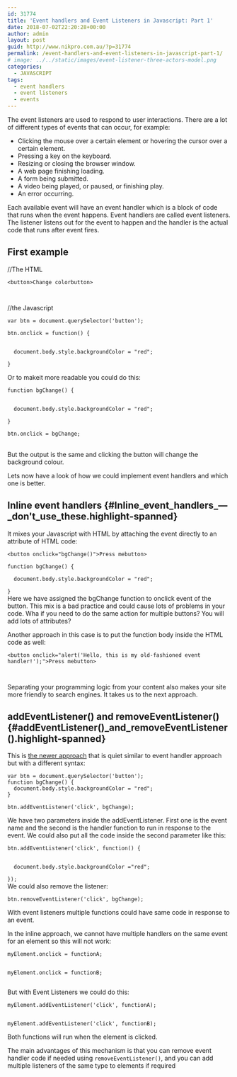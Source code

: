 ```yaml
---
id: 31774
title: 'Event handlers and Event Listeners in Javascript: Part 1'
date: 2018-07-02T22:20:28+00:00
author: admin
layout: post
guid: http://www.nikpro.com.au/?p=31774
permalink: /event-handlers-and-event-listeners-in-javascript-part-1/
# image: ../../static/images/event-listener-three-actors-model.png
categories:
  - JAVASCRIPT
tags:
  - event handlers
  - event listeners
  - events
---
```

The event listeners are used to respond to user interactions. There are a lot of different types of events that can occur, for example:

  * Clicking the mouse over a certain element or hovering the cursor over a certain element.
  * Pressing a key on the keyboard.
  * Resizing or closing the browser window.
  * A web page finishing loading.
  * A form being submitted.
  * A video being played, or paused, or finishing play.
  * An error occurring.

Each available event will have an event handler which is a block of code that runs when the event happens. Event handlers are called event listeners. The listener listens out for the event to happen and the handler is the actual code that runs after event fires. 

## First example

//The HTML

<p class="brush: html line-numbers  language-html">
  <code class=" language-html"><span class="token tag"><span class="token punctuation"><</span>button<span class="token punctuation">></span></span>Change color<span class="token tag"><span class="token punctuation"></</span>button<span class="token punctuation">></p>
<p></span></span></code>//the Javascript
</p>

<pre class="brush: js line-numbers  language-js"><code class=" language-js"><span class="token keyword">var</span> btn <span class="token operator">=</span> document<span class="token punctuation">.</span><span class="token function">querySelector</span><span class="token punctuation">(</span><span class="token string">'button'</span><span class="token punctuation">)</span><span class="token punctuation">;</span></code></pre>

<p class="brush: js line-numbers  language-js">
  <code class=" language-js">btn<span class="token punctuation">.</span>onclick <span class="token operator">=</span> <span class="token keyword">function</span><span class="token punctuation">(</span><span class="token punctuation">)</span> <span class="token punctuation">{</span><br />
</code>
</p>

<p class="brush: js line-numbers  language-js">
  <code class=" language-js">  document<span class="token punctuation">.</span>body<span class="token punctuation">.</span>style<span class="token punctuation">.</span>backgroundColor <span class="token operator">=</span> "red"<span class="token punctuation">;</span> </code>
</p>

<p class="brush: js line-numbers  language-js">
  <code class=" language-js"><span class="token punctuation">}</span></code>
</p>

Or to makeit more readable you could do this:

<p class="brush: js line-numbers  language-js">
  <code class=" language-js"><span class="token keyword">function</span> <span class="token function">bgChange</span><span class="token punctuation">(</span><span class="token punctuation">)</span> <span class="token punctuation">{</span><br />
</code>
</p>

<p class="brush: js line-numbers  language-js">
  <code class=" language-js">  document<span class="token punctuation">.</span>body<span class="token punctuation">.</span>style<span class="token punctuation">.</span>backgroundColor <span class="token operator">=</span> "red"<span class="token punctuation">;</span> </code>
</p>

<p class="brush: js line-numbers  language-js">
  <code class=" language-js"><span class="token punctuation">}</span> </code>
</p>

<p class="brush: js line-numbers  language-js">
  <code class=" language-js">btn<span class="token punctuation">.</span>onclick <span class="token operator">=</span> bgChange<span class="token punctuation">;<br />
</span></code><br /> But the output is the same and clicking the button will change the background colour.
</p>

Lets now have a look of how we could implement event handlers and which one is better.

## <span class="highlight-span">Inline event handlers</span> {#Inline_event_handlers_—_don't_use_these.highlight-spanned}

It mixes your Javascript with HTML by attaching the event directly to an attribute of HTML code:

<pre class="brush: html line-numbers  language-html"><code class=" language-html"><span class="token tag"><span class="token punctuation"><</span>button <span class="token attr-name">onclick</span><span class="token attr-value"><span class="token punctuation">=</span><span class="token punctuation">"</span>bgChange()<span class="token punctuation">"</span></span><span class="token punctuation">></span></span>Press me<span class="token tag"><span class="token punctuation"></</span>button<span class="token punctuation">></span></span></code></pre>

<p class="brush: js line-numbers  language-js">
  <code class=" language-js"><span class="token keyword">function</span> <span class="token function">bgChange</span><span class="token punctuation">(</span><span class="token punctuation">)</span> <span class="token punctuation">{</span></code>
</p>

<p class="brush: js line-numbers  language-js">
  <code class=" language-js">  document<span class="token punctuation">.</span>body<span class="token punctuation">.</span>style<span class="token punctuation">.</span>backgroundColor <span class="token operator">=</span> "red"<span class="token punctuation">;</span> </code>
</p>

<p class="brush: js line-numbers  language-js">
  <code class=" language-js"><span class="token punctuation">}</span></code><br /> Here we have assigned the bgChange function to onclick event of the button. This mix is a bad practice and could cause lots of problems in your code. Wha if you need to do the same action for multiple buttons? You will add lots of attributes?
</p>

Another approach in this case is to put the function body inside the HTML code as well:

<p class="brush: html line-numbers  language-html">
  <code class=" language-html"><span class="token tag"><span class="token punctuation"><</span>button <span class="token attr-name">onclick</span><span class="token attr-value"><span class="token punctuation">=</span><span class="token punctuation">"</span>alert(<span class="token punctuation">'</span>Hello, this is my old-fashioned event handler!<span class="token punctuation">'</span>);<span class="token punctuation">"</span></span><span class="token punctuation">></span></span>Press me<span class="token tag"><span class="token punctuation"></</span>button<span class="token punctuation">></p>
<p></span></span></code>
</p>

Separating your programming logic from your content also makes your site more friendly to search engines. It takes us to the next approach.

## <span class="highlight-span">addEventListener() and removeEventListener()</span> {#addEventListener()_and_removeEventListener().highlight-spanned}

This is [the newer approach](http://www.nikpro.com.au/what-is-spread-syntax-in-es6-and-how-to-use-it/) that is quiet similar to event handler approach but with a different syntax:

<pre class="brush: js line-numbers  language-js"><code class=" language-js"><span class="token keyword">var</span> btn <span class="token operator">=</span> document<span class="token punctuation">.</span><span class="token function">querySelector</span><span class="token punctuation">(</span><span class="token string">'button'</span><span class="token punctuation">)</span><span class="token punctuation">;</span>
<span class="token keyword">function</span> <span class="token function">bgChange</span><span class="token punctuation">(</span><span class="token punctuation">)</span> <span class="token punctuation">{</span>
  document<span class="token punctuation">.</span>body<span class="token punctuation">.</span>style<span class="token punctuation">.</span>backgroundColor <span class="token operator">=</span> "red"<span class="token punctuation">;</span>
<span class="token punctuation">}</span>   

btn<span class="token punctuation">.</span><span class="token function">addEventListener</span><span class="token punctuation">(</span><span class="token string">'click'</span><span class="token punctuation">,</span> bgChange<span class="token punctuation">)</span><span class="token punctuation">;</span></code></pre>

We have two parameters inside the addEventListener. First one is the event name and the second is the handler function to run in response to the event. We could also put all the code inside the second parameter like this:

<p class="brush: js line-numbers  language-js">
  <code class=" language-js">btn<span class="token punctuation">.</span><span class="token function">addEventListener</span><span class="token punctuation">(</span><span class="token string">'click'</span><span class="token punctuation">,</span> <span class="token keyword">function</span><span class="token punctuation">(</span><span class="token punctuation">)</span> <span class="token punctuation">{</span><br />
</code>
</p>

<p class="brush: js line-numbers  language-js">
  <code class=" language-js">  document<span class="token punctuation">.</span>body<span class="token punctuation">.</span>style<span class="token punctuation">.</span>backgroundColor <span class="token operator">=</span>"red"<span class="token punctuation">;</span><br />
<span class="token punctuation">}</span><span class="token punctuation">)</span><span class="token punctuation">;</span></code><br /> We could also remove the listener:
</p>

<p class="brush: js line-numbers  language-js">
  <code class=" language-js">btn<span class="token punctuation">.</span><span class="token function">removeEventListener</span><span class="token punctuation">(</span><span class="token string">'click'</span><span class="token punctuation">,</span> bgChange<span class="token punctuation">)</span><span class="token punctuation">;</span></code>
</p>

With event listeners multiple functions could have same code in response to an event. 

In the inline approach, we cannot have multiple handlers on the same event for an element so this will not work:

<p class="brush: js line-numbers  language-js">
  <code class=" language-js">myElement<span class="token punctuation">.</span>onclick <span class="token operator">=</span> functionA<span class="token punctuation">;</span><br />
</code>
</p>

<p class="brush: js line-numbers  language-js">
  <code class=" language-js">myElement<span class="token punctuation">.</span>onclick <span class="token operator">=</span> functionB<span class="token punctuation">;<br />
</span></code>
</p>

But with Event Listeners we could do this:

<p class="brush: js line-numbers  language-js">
  <code class=" language-js">myElement<span class="token punctuation">.</span><span class="token function">addEventListener</span><span class="token punctuation">(</span><span class="token string">'click'</span><span class="token punctuation">,</span> functionA<span class="token punctuation">)</span><span class="token punctuation">;</span><br />
</code>
</p>

<p class="brush: js line-numbers  language-js">
  <code class=" language-js">myElement<span class="token punctuation">.</span><span class="token function">addEventListener</span><span class="token punctuation">(</span><span class="token string">'click'</span><span class="token punctuation">,</span> functionB<span class="token punctuation">)</span><span class="token punctuation">;</span></code>
</p>

Both functions will run when the element is clicked.

The main advantages of this mechanism is that you can remove event handler code if needed using `removeEventListener()`, and you can add multiple listeners of the same type to elements if required